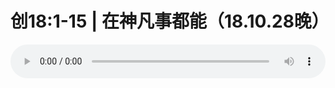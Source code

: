 # 创18:1-15 | 在神凡事都能（18.10.28晚）

<audio style="width: 100%;" preload="false" controls controlslist="nodownload"><source src="//file.simai.life/audio/mp3/old/26640.mp3" type="audio/mpeg">Your browser does not support the audio element.</audio>


